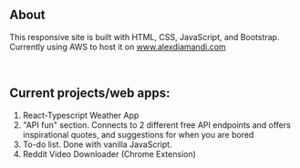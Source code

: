 ## About 
This responsive site is built with HTML, CSS, JavaScript, and Bootstrap. 
Currently using AWS to host it on www.alexdiamandi.com

<br>

## Current projects/web apps:

1. React-Typescript Weather App 
2. "API fun" section. Connects to 2 different free API endpoints and offers inspirational quotes, and suggestions for when you are bored
3. To-do list. Done with vanilla JavaScript.
4. Reddit Video Downloader (Chrome Extension)